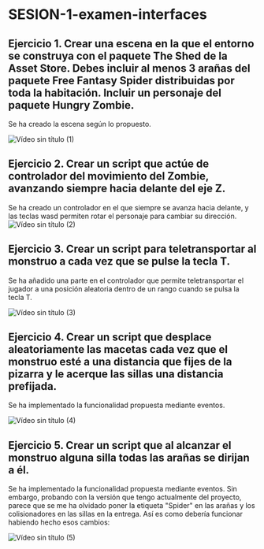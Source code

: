# SESION-1-examen-interfaces

## Ejercicio 1. Crear una escena en la que el entorno se construya con el paquete The Shed de la Asset Store. Debes incluir al menos 3 arañas del paquete Free Fantasy Spider distribuidas por toda la habitación. Incluir un personaje del paquete Hungry Zombie. 
Se ha creado la escena según lo propuesto.

![Vídeo sin título (1)](https://github.com/Francisco-Marques-Armas/examen-interfaces/assets/72305337/9e51d302-fb72-4556-b79f-54a7c9b7b645)

## Ejercicio 2. Crear un script que actúe de controlador del movimiento del Zombie, avanzando siempre hacia delante del eje Z.
Se ha creado un controlador en el que siempre se avanza hacia delante, y las teclas wasd permiten rotar el personaje para cambiar su dirección.
![Vídeo sin título (2)](https://github.com/Francisco-Marques-Armas/examen-interfaces/assets/72305337/00f0dc3b-8869-42d2-b17c-2b2054a68071)

## Ejercicio 3. Crear un script para teletransportar al monstruo a cada vez que se pulse la tecla T.
Se ha añadido una parte en el controlador que permite teletransportar el jugador a una posición aleatoria dentro de un rango cuando se pulsa la tecla T.

![Vídeo sin título (3)](https://github.com/Francisco-Marques-Armas/examen-interfaces/assets/72305337/7e7ce4dd-76ab-4426-8898-a419da04b84b)

## Ejercicio 4. Crear un script que desplace aleatoriamente las macetas cada vez que el monstruo esté a una distancia que fijes de la pizarra y le acerque las sillas una distancia prefijada.
Se ha implementado la funcionalidad propuesta mediante eventos.

![Vídeo sin título (4)](https://github.com/Francisco-Marques-Armas/examen-interfaces/assets/72305337/54b5bdbf-b768-4b59-909a-21a9aa5e3b77)

## Ejercicio 5. Crear un script que al alcanzar el monstruo alguna silla todas las arañas se dirijan a él.
Se ha implementado la funcionalidad propuesta mediante eventos. Sin embargo, probando con la versión que tengo actualmente del proyecto, parece que se me ha olvidado poner la etiqueta "Spider" en las arañas y los colisionadores en las sillas en la entrega. Así es como debería funcionar habiendo hecho esos cambios:

![Vídeo sin título (5)](https://github.com/Francisco-Marques-Armas/examen-interfaces/assets/72305337/60c6307c-cacf-4a38-ad9b-18138925a6c2)

